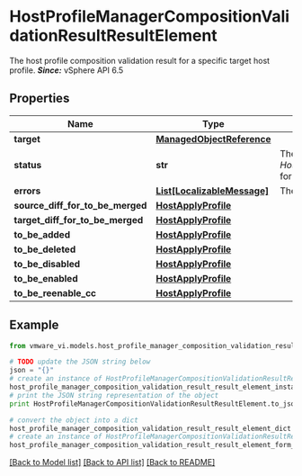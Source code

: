 # HostProfileManagerCompositionValidationResultResultElement

The host profile composition validation result for a specific target host profile.  ***Since:*** vSphere API 6.5 

## Properties
Name | Type | Description | Notes
------------ | ------------- | ------------- | -------------
**target** | [**ManagedObjectReference**](ManagedObjectReference.md) |  | 
**status** | **str** | The composition validation status.  See *HostProfileManagerCompositionValidationResultResultElementStatus_enum* for details of supported values.  ***Since:*** vSphere API 6.5  | 
**errors** | [**List[LocalizableMessage]**](LocalizableMessage.md) | The composition validation errors.  ***Since:*** vSphere API 6.5  | [optional] 
**source_diff_for_to_be_merged** | [**HostApplyProfile**](HostApplyProfile.md) |  | [optional] 
**target_diff_for_to_be_merged** | [**HostApplyProfile**](HostApplyProfile.md) |  | [optional] 
**to_be_added** | [**HostApplyProfile**](HostApplyProfile.md) |  | [optional] 
**to_be_deleted** | [**HostApplyProfile**](HostApplyProfile.md) |  | [optional] 
**to_be_disabled** | [**HostApplyProfile**](HostApplyProfile.md) |  | [optional] 
**to_be_enabled** | [**HostApplyProfile**](HostApplyProfile.md) |  | [optional] 
**to_be_reenable_cc** | [**HostApplyProfile**](HostApplyProfile.md) |  | [optional] 

## Example

```python
from vmware_vi.models.host_profile_manager_composition_validation_result_result_element import HostProfileManagerCompositionValidationResultResultElement

# TODO update the JSON string below
json = "{}"
# create an instance of HostProfileManagerCompositionValidationResultResultElement from a JSON string
host_profile_manager_composition_validation_result_result_element_instance = HostProfileManagerCompositionValidationResultResultElement.from_json(json)
# print the JSON string representation of the object
print HostProfileManagerCompositionValidationResultResultElement.to_json()

# convert the object into a dict
host_profile_manager_composition_validation_result_result_element_dict = host_profile_manager_composition_validation_result_result_element_instance.to_dict()
# create an instance of HostProfileManagerCompositionValidationResultResultElement from a dict
host_profile_manager_composition_validation_result_result_element_form_dict = host_profile_manager_composition_validation_result_result_element.from_dict(host_profile_manager_composition_validation_result_result_element_dict)
```
[[Back to Model list]](../README.md#documentation-for-models) [[Back to API list]](../README.md#documentation-for-api-endpoints) [[Back to README]](../README.md)


